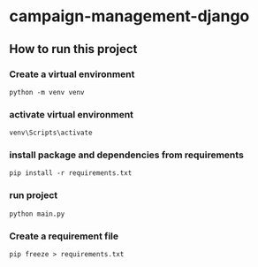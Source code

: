 # campaign-management-django

## How to run this project

### Create a virtual environment
```
python -m venv venv
```
### activate virtual environment
```
venv\Scripts\activate
```
### install package and dependencies from requirements
```
pip install -r requirements.txt
```
### run project
```
python main.py
```


### Create a requirement file
```
pip freeze > requirements.txt
```

